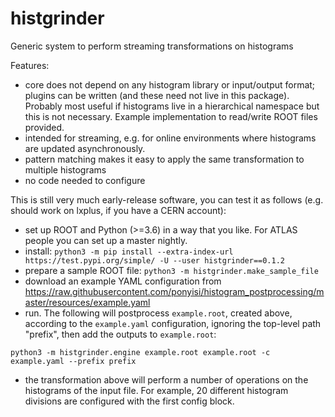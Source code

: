 # histgrinder
Generic system to perform streaming transformations on histograms

Features:
* core does not depend on any histogram library or input/output format; plugins can be written (and these need not live in this package). Probably most useful if histograms live in a hierarchical namespace but this is not necessary. Example implementation to read/write ROOT files provided.
* intended for streaming, e.g. for online environments where histograms are updated asynchronously.
* pattern matching makes it easy to apply the same transformation to multiple histograms
* no code needed to configure

This is still very much early-release software, you can test it as follows (e.g. should work on lxplus, if you have a CERN account):
* set up ROOT and Python (>=3.6) in a way that you like. For ATLAS people you can set up a master nightly.
* install: `python3 -m pip install --extra-index-url https://test.pypi.org/simple/ -U --user histgrinder==0.1.2`
* prepare a sample ROOT file: `python3 -m histgrinder.make_sample_file`
* download an example YAML configuration from https://raw.githubusercontent.com/ponyisi/histogram_postprocessing/master/resources/example.yaml 
* run. The following will postprocess `example.root`, created above, according to the `example.yaml` configuration, ignoring the top-level path "prefix", then add the outputs to `example.root`: 

`python3 -m histgrinder.engine example.root example.root -c example.yaml --prefix prefix`
* the transformation above will perform a number of operations on the histograms of the input file. For example, 20 different histogram divisions are configured with the first config block.
